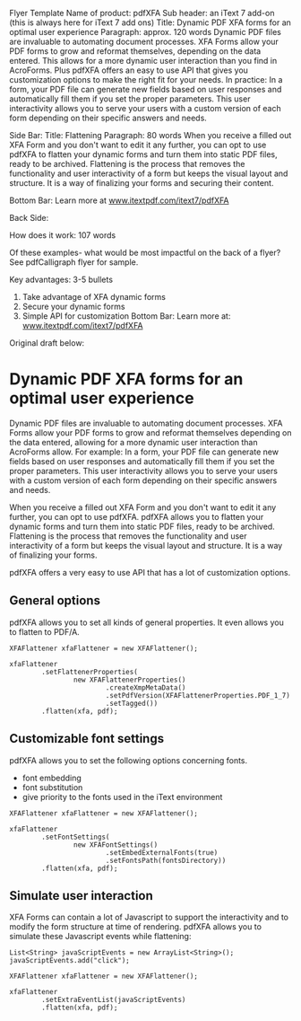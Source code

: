 Flyer Template
Name of product: pdfXFA
Sub header: an iText 7 add-on (this is always here for iText 7 add ons)
Title: Dynamic PDF XFA forms for an optimal user experience
Paragraph:  approx. 120 words
Dynamic PDF files are invaluable to automating document processes. XFA Forms allow your PDF forms to grow and reformat themselves, depending on the data entered. This allows for a more dynamic user interaction than you find in AcroForms. Plus pdfXFA offers an easy to use API that gives you customization options to make the right fit for your needs.
In practice: 
In a form, your PDF file can generate new fields based on user responses and automatically fill them if you set the proper parameters. This user interactivity allows you to serve your users with a custom version of each form depending on their specific answers and needs.

Side Bar:
Title: Flattening
Paragraph: 80 words
When you receive a filled out XFA Form and you don't want to edit it any further, you can opt to use pdfXFA to flatten your dynamic forms and turn them into static PDF files, ready to be archived. Flattening is the process that removes the functionality and user interactivity of a form but keeps the visual layout and structure. It is a way of finalizing your forms and securing their content.

Bottom Bar: Learn more at www.itextpdf.com/itext7/pdfXFA

Back Side:

How does it work: 107 words

Of these examples- what would be most impactful on the back of a flyer? See pdfCalligraph flyer for sample.

Key advantages: 3-5 bullets
1. Take advantage of XFA dynamic forms
2. Secure your dynamic forms
3. Simple API for customization
Bottom Bar: Learn more at: www.itextpdf.com/itext7/pdfXFA









Original draft below:
# Dynamic PDF XFA forms for an optimal user experience

Dynamic PDF files are invaluable to automating document processes. XFA Forms allow your PDF forms to grow and reformat themselves depending on the data entered, allowing for a more dynamic user interaction than AcroForms allow. For example: In a form, your PDF file can generate new fields based on user responses and automatically fill them if you set the proper parameters. This user interactivity allows you to serve your users with a custom version of each form depending on their specific answers and needs.

When you receive a filled out XFA Form and you don't want to edit it any further, you can opt to use pdfXFA. pdfXFA allows you to flatten your dynamic forms and turn them into static PDF files, ready to be archived. Flattening is the process that removes the functionality and user interactivity of a form but keeps the visual layout and structure. It is a way of finalizing your forms.

pdfXFA offers a very easy to use API that has a lot of customization options.

## General options

pdfXFA allows you to set all kinds of general properties. It even allows you to flatten to PDF/A.

```
XFAFlattener xfaFlattener = new XFAFlattener();

xfaFlattener
        .setFlattenerProperties(
                new XFAFlattenerProperties()
                        .createXmpMetaData()
                        .setPdfVersion(XFAFlattenerProperties.PDF_1_7)
                        .setTagged())
        .flatten(xfa, pdf);
```

## Customizable font settings

pdfXFA allows you to set the following options concerning fonts. 

- font embedding
- font substitution
- give priority to the fonts used in the iText environment

```
XFAFlattener xfaFlattener = new XFAFlattener();

xfaFlattener
        .setFontSettings(
                new XFAFontSettings()
                        .setEmbedExternalFonts(true)
                        .setFontsPath(fontsDirectory))
        .flatten(xfa, pdf);
```

## Simulate user interaction

XFA Forms can contain a lot of Javascript to support the interactivity and to modify the form structure at time of rendering. pdfXFA allows you to simulate these Javascript events while flattening:

```
List<String> javaScriptEvents = new ArrayList<String>();
javaScriptEvents.add("click");
        
XFAFlattener xfaFlattener = new XFAFlattener();

xfaFlattener
        .setExtraEventList(javaScriptEvents)
        .flatten(xfa, pdf);
```


